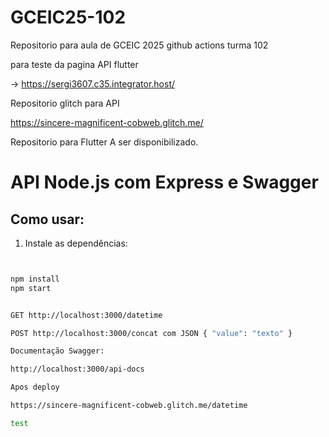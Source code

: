 # GCEIC25-102

Repositorio para aula de GCEIC 2025 github actions turma 102

para teste da pagina API flutter

-> https://sergi3607.c35.integrator.host/

Repositorio glitch para API

https://sincere-magnificent-cobweb.glitch.me/

Repositorio para Flutter A ser disponibilizado.

# API Node.js com Express e Swagger

## Como usar:

1. Instale as dependências:

```bash


npm install
npm start


GET http://localhost:3000/datetime

POST http://localhost:3000/concat com JSON { "value": "texto" }

Documentação Swagger:

http://localhost:3000/api-docs

Apos deploy

https://sincere-magnificent-cobweb.glitch.me/datetime

test

```
